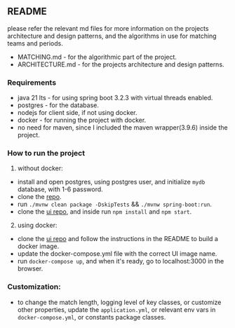 ## README
please refer the relevant md files for more information on the projects architecture and design patterns, and the algorithms in use for matching teams and periods.
- MATCHING.md - for the algorithmic part of the project.
- ARCHITECTURE.md - for the projects architecture and design patterns.

### Requirements
- java 21 lts - for using spring boot 3.2.3 with virtual threads enabled. 
- postgres - for the database.
- nodejs for client side, if not using docker.
- docker - for running the project with docker.
- no need for maven, since I included the maven wrapper(3.9.6) inside the project.

### How to run the project
1. without docker: 
- install and open postgres, using postgres user, and initialize `mydb` database, with 1-6 password.
- clone the [repo](https://github.com/benayat/winner-system.git).
- run `./mvnw clean package -DskipTests` && `./mvnw spring-boot:run`.
- clone the [ui repo](https://github.com/benayat/winner-system-ui.git), and inside run `npm install` and `npm start`.

2. using docker:
- clone the [ui repo](https://github.com/benayat/winner-system-ui.git) and follow the instructions in the README to build a docker image.
- update the docker-compose.yml file with the correct UI image name.
- run `docker-compose up`, and when it's ready, go to localhost:3000 in the browser.

### Customization:
- to change the match length, logging level of key classes, or customize other properties, update the `application.yml`, or relevant env vars in `docker-compose.yml`, or constants package classes.
